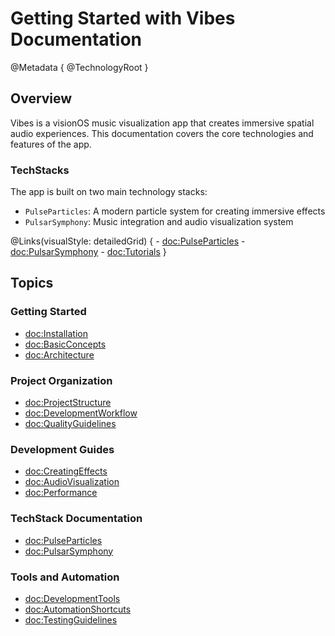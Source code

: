 # Getting Started with Vibes Documentation

@Metadata {
    @TechnologyRoot
}

## Overview

Vibes is a visionOS music visualization app that creates immersive spatial audio experiences. This documentation covers the core technologies and features of the app.

### TechStacks

The app is built on two main technology stacks:

- ``PulseParticles``: A modern particle system for creating immersive effects
- ``PulsarSymphony``: Music integration and audio visualization system

@Links(visualStyle: detailedGrid) {
    - <doc:PulseParticles>
    - <doc:PulsarSymphony>
    - <doc:Tutorials>
}

## Topics

### Getting Started

- <doc:Installation>
- <doc:BasicConcepts>
- <doc:Architecture>

### Project Organization

- <doc:ProjectStructure>
- <doc:DevelopmentWorkflow>
- <doc:QualityGuidelines>

### Development Guides

- <doc:CreatingEffects>
- <doc:AudioVisualization>
- <doc:Performance>

### TechStack Documentation

- <doc:PulseParticles>
- <doc:PulsarSymphony>

### Tools and Automation

- <doc:DevelopmentTools>
- <doc:AutomationShortcuts>
- <doc:TestingGuidelines>
